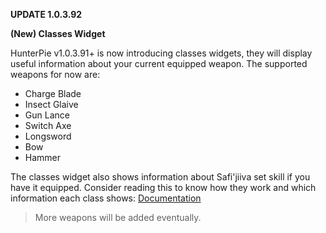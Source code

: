 ﻿**UPDATE 1.0.3.92**

**(New) Classes Widget**

HunterPie v1.0.3.91+ is now introducing classes widgets, they will display useful information about your current equipped weapon. The supported weapons for now are:

- Charge Blade
- Insect Glaive
- Gun Lance
- Switch Axe
- Longsword
- Bow
- Hammer

The classes widget also shows information about Safi'jiiva set skill if you have it equipped.
Consider reading this to know how they work and which information each class shows: [Documentation](https://github.com/Haato3o/HunterPie/wiki/Classes-Widget)

> More weapons will be added eventually.
